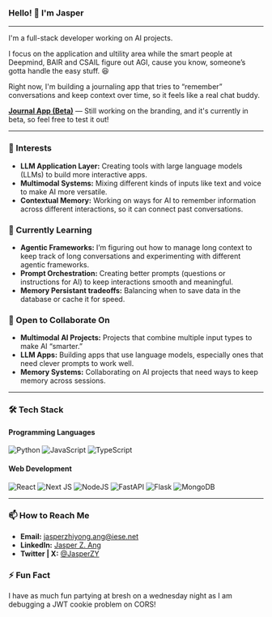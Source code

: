 
###  Hello! 👋 I'm Jasper 

---

I'm a full-stack developer working on AI projects. 

I focus on the application and ultility area while the smart people at Deepmind, BAIR and CSAIL figure out AGI, cause you know, someone’s gotta handle the easy stuff. 😆

Right now, I'm building a journaling app that tries to “remember” conversations and keep context over time, so it feels like a real chat buddy.

[**Journal App (Beta)**](https://journal-app-two-pi.vercel.app/) — Still working on the branding, and it's currently in beta, so feel free to test it out!

---

### 👀 Interests
- **LLM Application Layer:** Creating tools with large language models (LLMs) to build more interactive apps.
- **Multimodal Systems:** Mixing different kinds of inputs like text and voice to make AI more versatile.
- **Contextual Memory:** Working on ways for AI to remember information across different interactions, so it can connect past conversations.

### 🌱 Currently Learning
- **Agentic Frameworks:** I’m figuring out how to manage long context to keep track of long conversations and experimenting with different agentic frameworks.
- **Prompt Orchestration:** Creating better prompts (questions or instructions for AI) to keep interactions smooth and meaningful.
- **Memory Persistant tradeoffs:** Balancing when to save data in the database or cache it for speed.

### 💞️ Open to Collaborate On
- **Multimodal AI Projects:** Projects that combine multiple input types to make AI “smarter.”
- **LLM Apps:** Building apps that use language models, especially ones that need clever prompts to work well.
- **Memory Systems:** Collaborating on AI projects that need ways to keep memory across sessions.

---

### 🛠️ Tech Stack

#### Programming Languages
![Python](https://img.shields.io/badge/python-3670A0?style=for-the-badge&logo=python&logoColor=ffdd54)
![JavaScript](https://img.shields.io/badge/javascript-%23323330.svg?style=for-the-badge&logo=javascript&logoColor=%23F7DF1E) 
![TypeScript](https://img.shields.io/badge/typescript-%23007ACC.svg?style=for-the-badge&logo=typescript&logoColor=white) 

#### Web Development
![React](https://img.shields.io/badge/react-%2320232a.svg?style=for-the-badge&logo=react&logoColor=%2361DAFB) 
![Next JS](https://img.shields.io/badge/Next-black?style=for-the-badge&logo=next.js&logoColor=white) 
![NodeJS](https://img.shields.io/badge/node.js-6DA55F?style=for-the-badge&logo=node.js&logoColor=white)
![FastAPI](https://img.shields.io/badge/FastAPI-009688?style=for-the-badge&logo=fastapi&logoColor=white)
![Flask](https://img.shields.io/badge/Flask-000000?style=for-the-badge&logo=flask&logoColor=white)
![MongoDB](https://img.shields.io/badge/MongoDB-4EA94B?style=for-the-badge&logo=mongodb&logoColor=white)

---

### 📫 How to Reach Me
- **Email:** [jasperzhiyong.ang@iese.net](mailto:jasperzhiyong.ang@iese.net)
- **LinkedIn:** [Jasper Z. Ang](https://www.linkedin.com/in/jasper-z-ang/)
- **Twitter | X:** [@JasperZY](https://x.com/JasperZY)

### ⚡ Fun Fact
I have as much fun partying at bresh on a wednesday night as I am debugging a JWT cookie problem on CORS!
